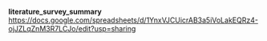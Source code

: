 **literature_survey_summary**
https://docs.google.com/spreadsheets/d/1YnxVJCUicrAB3a5iVoLakEQRz4-ojJZLqZnM3R7LCJo/edit?usp=sharing
